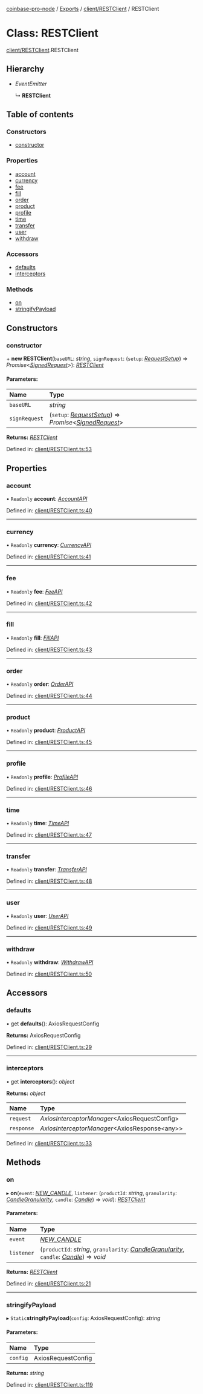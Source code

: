 [coinbase-pro-node](../README.md) / [Exports](../modules.md) / [client/RESTClient](../modules/client_restclient.md) / RESTClient

# Class: RESTClient

[client/RESTClient](../modules/client_restclient.md).RESTClient

## Hierarchy

* *EventEmitter*

  ↳ **RESTClient**

## Table of contents

### Constructors

- [constructor](client_restclient.restclient.md#constructor)

### Properties

- [account](client_restclient.restclient.md#account)
- [currency](client_restclient.restclient.md#currency)
- [fee](client_restclient.restclient.md#fee)
- [fill](client_restclient.restclient.md#fill)
- [order](client_restclient.restclient.md#order)
- [product](client_restclient.restclient.md#product)
- [profile](client_restclient.restclient.md#profile)
- [time](client_restclient.restclient.md#time)
- [transfer](client_restclient.restclient.md#transfer)
- [user](client_restclient.restclient.md#user)
- [withdraw](client_restclient.restclient.md#withdraw)

### Accessors

- [defaults](client_restclient.restclient.md#defaults)
- [interceptors](client_restclient.restclient.md#interceptors)

### Methods

- [on](client_restclient.restclient.md#on)
- [stringifyPayload](client_restclient.restclient.md#stringifypayload)

## Constructors

### constructor

\+ **new RESTClient**(`baseURL`: *string*, `signRequest`: (`setup`: [*RequestSetup*](../interfaces/auth_requestsigner.requestsetup.md)) => *Promise*<[*SignedRequest*](../interfaces/auth_requestsigner.signedrequest.md)\>): [*RESTClient*](client_restclient.restclient.md)

#### Parameters:

Name | Type |
:------ | :------ |
`baseURL` | *string* |
`signRequest` | (`setup`: [*RequestSetup*](../interfaces/auth_requestsigner.requestsetup.md)) => *Promise*<[*SignedRequest*](../interfaces/auth_requestsigner.signedrequest.md)\> |

**Returns:** [*RESTClient*](client_restclient.restclient.md)

Defined in: [client/RESTClient.ts:53](https://github.com/bennycode/coinbase-pro-node/blob/760c258/src/client/RESTClient.ts#L53)

## Properties

### account

• `Readonly` **account**: [*AccountAPI*](account_accountapi.accountapi.md)

Defined in: [client/RESTClient.ts:40](https://github.com/bennycode/coinbase-pro-node/blob/760c258/src/client/RESTClient.ts#L40)

___

### currency

• `Readonly` **currency**: [*CurrencyAPI*](currency_currencyapi.currencyapi.md)

Defined in: [client/RESTClient.ts:41](https://github.com/bennycode/coinbase-pro-node/blob/760c258/src/client/RESTClient.ts#L41)

___

### fee

• `Readonly` **fee**: [*FeeAPI*](fee_feeapi.feeapi.md)

Defined in: [client/RESTClient.ts:42](https://github.com/bennycode/coinbase-pro-node/blob/760c258/src/client/RESTClient.ts#L42)

___

### fill

• `Readonly` **fill**: [*FillAPI*](fill_fillapi.fillapi.md)

Defined in: [client/RESTClient.ts:43](https://github.com/bennycode/coinbase-pro-node/blob/760c258/src/client/RESTClient.ts#L43)

___

### order

• `Readonly` **order**: [*OrderAPI*](order_orderapi.orderapi.md)

Defined in: [client/RESTClient.ts:44](https://github.com/bennycode/coinbase-pro-node/blob/760c258/src/client/RESTClient.ts#L44)

___

### product

• `Readonly` **product**: [*ProductAPI*](product_productapi.productapi.md)

Defined in: [client/RESTClient.ts:45](https://github.com/bennycode/coinbase-pro-node/blob/760c258/src/client/RESTClient.ts#L45)

___

### profile

• `Readonly` **profile**: [*ProfileAPI*](profile_profileapi.profileapi.md)

Defined in: [client/RESTClient.ts:46](https://github.com/bennycode/coinbase-pro-node/blob/760c258/src/client/RESTClient.ts#L46)

___

### time

• `Readonly` **time**: [*TimeAPI*](time_timeapi.timeapi.md)

Defined in: [client/RESTClient.ts:47](https://github.com/bennycode/coinbase-pro-node/blob/760c258/src/client/RESTClient.ts#L47)

___

### transfer

• `Readonly` **transfer**: [*TransferAPI*](transfer_transferapi.transferapi.md)

Defined in: [client/RESTClient.ts:48](https://github.com/bennycode/coinbase-pro-node/blob/760c258/src/client/RESTClient.ts#L48)

___

### user

• `Readonly` **user**: [*UserAPI*](user_userapi.userapi.md)

Defined in: [client/RESTClient.ts:49](https://github.com/bennycode/coinbase-pro-node/blob/760c258/src/client/RESTClient.ts#L49)

___

### withdraw

• `Readonly` **withdraw**: [*WithdrawAPI*](withdraw_withdrawapi.withdrawapi.md)

Defined in: [client/RESTClient.ts:50](https://github.com/bennycode/coinbase-pro-node/blob/760c258/src/client/RESTClient.ts#L50)

## Accessors

### defaults

• get **defaults**(): AxiosRequestConfig

**Returns:** AxiosRequestConfig

Defined in: [client/RESTClient.ts:29](https://github.com/bennycode/coinbase-pro-node/blob/760c258/src/client/RESTClient.ts#L29)

___

### interceptors

• get **interceptors**(): *object*

**Returns:** *object*

Name | Type |
:------ | :------ |
`request` | *AxiosInterceptorManager*<AxiosRequestConfig\> |
`response` | *AxiosInterceptorManager*<AxiosResponse<any\>\> |

Defined in: [client/RESTClient.ts:33](https://github.com/bennycode/coinbase-pro-node/blob/760c258/src/client/RESTClient.ts#L33)

## Methods

### on

▸ **on**(`event`: [*NEW\_CANDLE*](../enums/product_productapi.productevent.md#new_candle), `listener`: (`productId`: *string*, `granularity`: [*CandleGranularity*](../enums/product_productapi.candlegranularity.md), `candle`: [*Candle*](../interfaces/product_productapi.candle.md)) => *void*): [*RESTClient*](client_restclient.restclient.md)

#### Parameters:

Name | Type |
:------ | :------ |
`event` | [*NEW\_CANDLE*](../enums/product_productapi.productevent.md#new_candle) |
`listener` | (`productId`: *string*, `granularity`: [*CandleGranularity*](../enums/product_productapi.candlegranularity.md), `candle`: [*Candle*](../interfaces/product_productapi.candle.md)) => *void* |

**Returns:** [*RESTClient*](client_restclient.restclient.md)

Defined in: [client/RESTClient.ts:21](https://github.com/bennycode/coinbase-pro-node/blob/760c258/src/client/RESTClient.ts#L21)

___

### stringifyPayload

▸ `Static`**stringifyPayload**(`config`: AxiosRequestConfig): *string*

#### Parameters:

Name | Type |
:------ | :------ |
`config` | AxiosRequestConfig |

**Returns:** *string*

Defined in: [client/RESTClient.ts:119](https://github.com/bennycode/coinbase-pro-node/blob/760c258/src/client/RESTClient.ts#L119)
